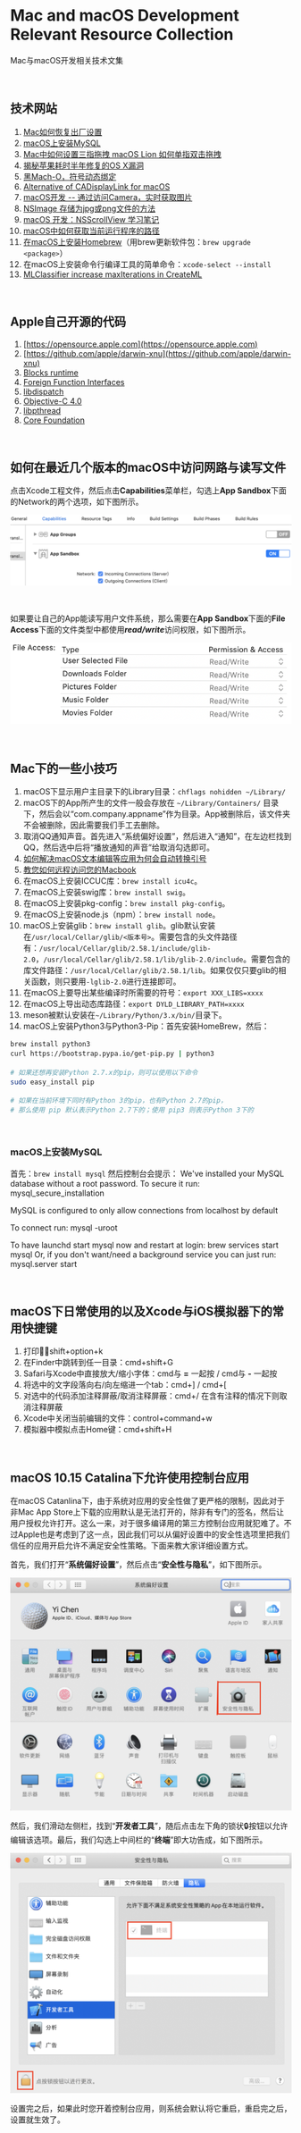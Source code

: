 # Mac and macOS Development Relevant Resource Collection
Mac与macOS开发相关技术文集

<br />

## 技术网站

1. [Mac如何恢复出厂设置](http://zhinan.sogou.com/guide/detail/?id=1610048493)
1. [macOS上安装MySQL](https://discussions.apple.com/docs/DOC-3082)
1. [Mac中如何设置三指拖拽 macOS Lion 如何单指双击拖拽](http://www.anystandards.com/archives/49079.html)
1. [揭秘苹果耗时半年修复的OS X漏洞](http://geek.csdn.net/news/detail/30401)
1. [黑Mach-O，符号动态绑定](https://github.com/facebook/fishhook)
1. [Alternative of CADisplayLink for macOS](https://stackoverflow.com/questions/14158743/alternative-of-cadisplaylink-for-mac-os-x)
1. [macOS开发 -- 通过访问Camera，实时获取图片](https://blog.csdn.net/heroguo_jp/article/details/79500654)
1. [NSImage 存储为jpg或png文件的方法](https://blog.csdn.net/yuanya/article/details/25510515)
1.  [macOS 开发：NSScrollView 学习笔记](https://segmentfault.com/a/1190000012069895)
1. [macOS中如何获取当前运行程序的路径](https://www.cnblogs.com/zenny-chen/p/3290653.html)
1. [在macOS上安装Homebrew](https://brew.sh)（用brew更新软件包：`brew upgrade <package>`）
1. 在macOS上安装命令行编译工具的简单命令：`xcode-select --install`
1. [MLClassifier increase maxIterations in CreateML](https://forums.developer.apple.com/thread/104668)

<br />

## Apple自己开源的代码
1. [https://opensource.apple.com](https://opensource.apple.com)
1. [https://github.com/apple/darwin-xnu](https://github.com/apple/darwin-xnu)
1. [Blocks runtime](https://opensource.apple.com/source/clang/clang-800.0.42.1/src/projects/compiler-rt/lib/BlocksRuntime/)
1. [Foreign Function Interfaces](https://opensource.apple.com/source/libffi/libffi-18.1/)
1. [libdispatch](https://opensource.apple.com/source/libdispatch/libdispatch-913.30.4/)
1. [Objective-C 4.0](https://opensource.apple.com/source/objc4/objc4-723/)
1. [libpthread](https://opensource.apple.com/source/libpthread/libpthread-301.30.1/)
1. [Core Foundation](https://opensource.apple.com/source/CF/CF-1153.18/)

<br />

## 如何在最近几个版本的macOS中访问网路与读写文件

点击Xcode工程文件，然后点击**Capabilities**菜单栏，勾选上**App Sandbox**下面的Network的两个选项，如下图所示。

![1.png](https://github.com/zenny-chen/Mac-and-macOS-Development-Relevant-Resource-Collection/blob/master/1.png)

<br />

如果要让自己的App能读写用户文件系统，那么需要在**App Sandbox**下面的**File Access**下面的文件类型中都使用***read/write***访问权限，如下图所示。

![2.png](https://github.com/zenny-chen/Mac-and-macOS-Development-Relevant-Resource-Collection/blob/master/2.png)

<br />

## Mac下的一些小技巧

1. macOS下显示用户主目录下的Library目录：`chflags nohidden ~/Library/`
1. macOS下的App所产生的文件一般会存放在 `~/Library/Containers/` 目录下，然后会以“com.company.appname”作为目录。App被删除后，该文件夹不会被删除，因此需要我们手工去删除。
1. 取消QQ通知声音。首先进入“系统偏好设置”，然后进入“通知”，在左边栏找到QQ，然后选中后将“播放通知的声音”给取消勾选即可。
1. [如何解决macOS文本编辑等应用为何会自动转换引号](https://www.zhihu.com/question/35110457)
1. [教您如何远程访问您的Macbook](https://www.toutiao.com/a6636314785552007688)
1. 在macOS上安装ICCUC库：`brew install icu4c`。
1. 在macOS上安装swig库：`brew install swig`。
1. 在macOS上安装pkg-config：`brew install pkg-config`。
1. 在macOS上安装node.js（npm）：`brew install node`。
1. macOS上安装glib：`brew install glib`。glib默认安装在`/usr/local/Cellar/glib/<版本号>`。需要包含的头文件路径有：`/usr/local/Cellar/glib/2.58.1/include/glib-2.0`，`/usr/local/Cellar/glib/2.58.1/lib/glib-2.0/include`。需要包含的库文件路径：`/usr/local/Cellar/glib/2.58.1/lib`。如果仅仅只要glib的相关函数，则只要用`-lglib-2.0`进行连接即可。
1. 在macOS上要导出某些编译时所需要的符号：`export XXX_LIBS=xxxx`
1. 在macOS上导出动态库路径：`export DYLD_LIBRARY_PATH=xxxx`
1. meson被默认安装在`~/Library/Python/3.x/bin/`目录下。
1. macOS上安装Python3与Python3-Pip：首先安装HomeBrew，然后：
```bash
brew install python3
curl https://bootstrap.pypa.io/get-pip.py | python3

# 如果还想再安装Python 2.7.x的pip，则可以使用以下命令
sudo easy_install pip

# 如果在当前环境下同时有Python 3的pip，也有Python 2.7的pip，
# 那么使用 pip 默认表示Python 2.7下的；使用 pip3 则表示Python 3下的
```

<br />

### macOS上安装MySQL

首先：`brew install mysql`
然后控制台会提示：
We've installed your MySQL database without a root password. To secure it run:
    mysql_secure_installation

MySQL is configured to only allow connections from localhost by default

To connect run:
    mysql -uroot

To have launchd start mysql now and restart at login:
  brew services start mysql
Or, if you don't want/need a background service you can just run:
  mysql.server start

<br />

## macOS下日常使用的以及Xcode与iOS模拟器下的常用快捷键

1. 打印：shift+option+k
1. 在Finder中跳转到任一目录：cmd+shift+G
1. Safari与Xcode中直接放大/缩小字体：cmd与 **=** 一起按 / cmd与 **-** 一起按
1. 将选中的文字段落向右/向左缩进一个tab：cmd+] / cmd+[
1. 对选中的代码添加注释屏蔽/取消注释屏蔽：cmd+/  在含有注释的情况下则取消注释屏蔽
1. Xcode中关闭当前编辑的文件：control+command+w
1. 模拟器中模拟点击Home键：cmd+shift+H

<br />

## macOS 10.15 Catalina下允许使用控制台应用

在macOS Catanlina下，由于系统对应用的安全性做了更严格的限制，因此对于非Mac App Store上下载的应用默认是无法打开的，除非有专门的签名，然后让用户授权允许打开。这么一来，对于很多编译用的第三方控制台应用就犯难了。不过Apple也是考虑到了这一点，因此我们可以从偏好设置中的安全性选项里把我们信任的应用开启允许不满足安全性策略。下面来教大家详细设置方式。

首先，我们打开“**系统偏好设置**”，然后点击“**安全性与隐私**”，如下图所示。

![3.png](https://github.com/zenny-chen/Mac-and-macOS-Development-Relevant-Resource-Collection/blob/master/3.png)

然后，我们滑动左侧栏，找到“**开发者工具**”，随后点击左下角的锁状🔒按钮以允许编辑该选项。最后，我们勾选上中间栏的“**终端**”即大功告成，如下图所示。

![4.png](https://github.com/zenny-chen/Mac-and-macOS-Development-Relevant-Resource-Collection/blob/master/4.png)

设置完之后，如果此时您开着控制台应用，则系统会默认将它重启，重启完之后，设置就生效了。


